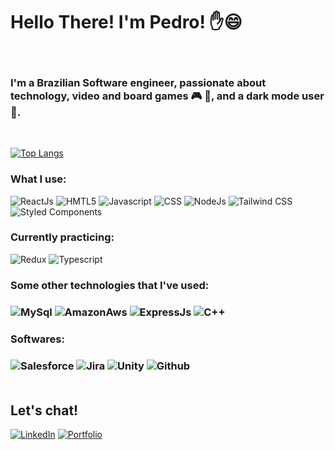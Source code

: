 # Hello There! I'm Pedro! ✋😄

<br>

### I'm a Brazilian Software engineer, passionate about technology, video and board games 🎮 🎲, and a dark mode user🌙.

<br>

[![Top Langs](https://github-readme-stats.vercel.app/api/top-langs/?username=PedroAlexSMC&theme=dracula)](https://github.com/PedroAlexSMC/github-readme-stats)

<div style="display: inline_block">
    <h3>What I use: </h3>
    <img alt="ReactJs" src="https://img.shields.io/badge/React-20232A?style=for-the-badge&logo=react&logoColor=61DAFB">
    <img alt="HMTL5" src="https://img.shields.io/badge/HTML5-E34F26?style=for-the-badge&logo=html5&logoColor=white">
    <img alt="Javascript" src="https://img.shields.io/badge/JavaScript-323330?style=for-the-badge&logo=javascript&logoColor=F7DF1E">
    <img alt="CSS" src="https://img.shields.io/badge/CSS3-1572B6?style=for-the-badge&logo=css3&logoColor=white">
    <img alt="NodeJs" src="https://img.shields.io/badge/Node.js-43853D?style=for-the-badge&logo=node.js&logoColor=white">
    <img alt="Tailwind CSS" src="https://img.shields.io/badge/Tailwind_CSS-38B2AC?style=for-the-badge&logo=tailwind-css&logoColor=white">
    <img alt="Styled Components" src="https://img.shields.io/badge/styled--components-DB7093?style=for-the-badge&logo=styled-components&logoColor=white">
    <br>
    <h3>Currently practicing:</h2>
    <img alt="Redux" src="https://img.shields.io/badge/Redux-593D88?style=for-the-badge&logo=redux&logoColor=white">
    <img alt="Typescript" src="https://img.shields.io/badge/TypeScript-007ACC?style=for-the-badge&logo=typescript&logoColor=white">
    <br>
    <h3>Some other technologies that I've used: <h3>
    <img alt="MySql" src="https://img.shields.io/badge/MySQL-005C84?style=for-the-badge&logo=mysql&logoColor=white">
    <img alt="AmazonAws" src="https://img.shields.io/badge/Amazon_AWS-FF9900?style=for-the-badge&logo=amazonaws&logoColor=white">
    <img alt="ExpressJs" src="https://img.shields.io/badge/Express.js-404D59?style=for-the-badge">
    <img alt="C++" src="https://img.shields.io/badge/C%2B%2B-00599C?style=for-the-badge&logo=c%2B%2B&logoColor=white">
    <br>
    <h3>Softwares:<h3>
    <img alt="Salesforce" src="https://img.shields.io/badge/Salesforce-00A1E0?style=for-the-badge&logo=Salesforce&logoColor=white">
    <img alt="Jira" src="https://img.shields.io/badge/Jira-0052CC?style=for-the-badge&logo=Jira&logoColor=white">
    <img alt="Unity" src="https://img.shields.io/badge/Unity-100000?style=for-the-badge&logo=unity&logoColor=white">
    <img alt="Github" src="https://img.shields.io/badge/GitHub-100000?style=for-the-badge&logo=github&logoColor=white">
    <br>
    <br>
</div>

## Let's chat!

[![LinkedIn](https://img.shields.io/badge/Ask%20me-anything-1abc9c.svg)](https://www.linkedin.com/in/pedroalex-costa/)
[![Portfolio](https://img.shields.io/badge/My-Portfolio-blue)](https://www.pedroalex.tech/)
